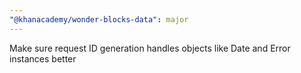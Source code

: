 ```yaml
---
"@khanacademy/wonder-blocks-data": major
---
```


Make sure request ID generation handles objects like Date and Error instances better
